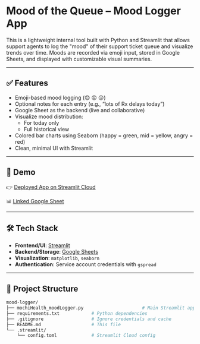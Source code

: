 # Mood of the Queue – Mood Logger App

This is a lightweight internal tool built with Python and Streamlit that allows support agents to log the "mood" of their support ticket queue and visualize trends over time. Moods are recorded via emoji input, stored in Google Sheets, and displayed with customizable visual summaries.

---

## ✅ Features

- Emoji-based mood logging (😊 😠 😕)
- Optional notes for each entry (e.g., “lots of Rx delays today”)
- Google Sheet as the backend (live and collaborative)
- Visualize mood distribution:
  - For today only
  - Full historical view
- Colored bar charts using Seaborn (happy = green, mid = yellow, angry = red)
- Clean, minimal UI with Streamlit

---

## 🚀 Demo

👉 [Deployed App on Streamlit Cloud](https://jasonnan2-moodlogger-mochihealth-moodlogger-jt2nm3.streamlit.app/)

📊 [Linked Google Sheet](https://docs.google.com/spreadsheets/d/1eKCxOPorMe_b8YhgplvpVgEYLUyMt7B9uYsQPPbhTNw/edit?usp=sharing)

---

## 🛠 Tech Stack

- **Frontend/UI**: [Streamlit](https://streamlit.io)
- **Backend/Storage**: [Google Sheets](https://developers.google.com/sheets/api)
- **Visualization**: `matplotlib`, `seaborn`
- **Authentication**: Service account credentials with `gspread`

---

## 📂 Project Structure

```bash
mood-logger/
├── mochiHealth_moodLogger.py                      # Main Streamlit app
├── requirements.txt            # Python dependencies
├── .gitignore                  # Ignore credentials and cache
├── README.md                   # This file
└── .streamlit/
    └── config.toml             # Streamlit Cloud config
